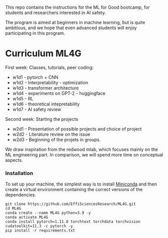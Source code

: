 This repo contains the instructions for the ML for Good bootcamp, for students and researchers interested in AI safety.

The program is aimed at beginners in machine learning, but is quite ambitious, and we hope that even advanced students will enjoy participating in this program.

# Curriculum ML4G

First week: Classes, tutorials, peer coding:

- w1d1 - pytorch + CNN
- w1d2 - Interpretability - optimization
- w1d3 - transformer architecture
- w1d4 - experiments on GPT-2 - huggingface
- w1d5 - RL
- w1d6 - theoretical intepretability
- w1d7 - AI safety review

Second week: Starting the projects

- w2d1 - Presentation of possible projects and choice of project
- w2d2 - Literature review on the issue
- w2d3 - Beginning of the projets in groups.

We draw inspiration from the redwood mlab, which focuses mainly on the ML engineering part. In comparison, we will spend more time on conceptual aspects.

### Installation

To set up your machine, the simplest way is to install [Miniconda](https://docs.conda.io/en/latest/miniconda.html) and then create a virtual environment containing the correct versions of the dependencies.

```
git clone https://github.com/EffiSciencesResearch/ML4G.git
cd ML4G
conda create --name ML4G python=3.9 -y
conda activate ML4G
conda install pytorch=1.11.0 torchtext torchdata torchvision cudatoolkit=11.3 -c pytorch -y
pip install -r requirements.txt
```
